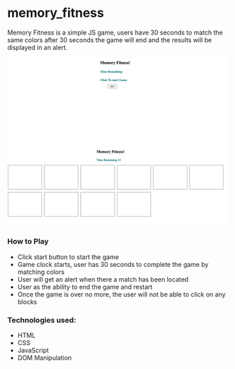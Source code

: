 # memory_fitness

Memory Fitness is a simple JS game, users have 30 seconds to match the same colors after 30 seconds the game will end and the results will be displayed in an alert.

![Model](memorygame.png)
![Model](memory.png)

### How to Play
* Click start button to start the game
* Game clock starts, user has 30 seconds to complete the game by matching colors
* User will get an alert when there a match has been located
* User as the ability to end the game and restart
* Once the game is over no more, the user will not be able to click on any blocks

### Technologies used:
* HTML
* CSS
* JavaScript
* DOM Manipulation

